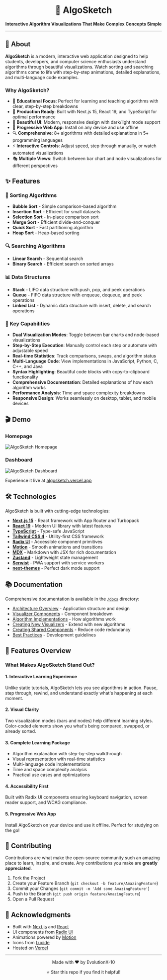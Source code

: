 <div align="center">
  <h1>🎨 AlgoSketch</h1>
  <p><strong>Interactive Algorithm Visualizations That Make Complex Concepts Simple</strong></p>
</div>

---

## 📖 About

**AlgoSketch** is a modern, interactive web application designed to help students, developers, and computer science enthusiasts understand algorithms through beautiful visualizations. Watch sorting and searching algorithms come to life with step-by-step animations, detailed explanations, and multi-language code examples.

### Why AlgoSketch?

- 🎯 **Educational Focus**: Perfect for learning and teaching algorithms with clear, step-by-step breakdowns
- 🚀 **Production Ready**: Built with Next.js 15, React 19, and TypeScript for optimal performance
- 🎨 **Beautiful UI**: Modern, responsive design with dark/light mode support
- 📱 **Progressive Web App**: Install on any device and use offline
- 🔍 **Comprehensive**: 8+ algorithms with detailed explanations in 5+ programming languages
- ⚡ **Interactive Controls**: Adjust speed, step through manually, or watch automated visualizations
- 🎭 **Multiple Views**: Switch between bar chart and node visualizations for different perspectives

## ✨ Features

### 🔄 Sorting Algorithms
- **Bubble Sort** - Simple comparison-based algorithm
- **Insertion Sort** - Efficient for small datasets
- **Selection Sort** - In-place comparison sort
- **Merge Sort** - Efficient divide-and-conquer
- **Quick Sort** - Fast partitioning algorithm
- **Heap Sort** - Heap-based sorting

### 🔍 Searching Algorithms
- **Linear Search** - Sequential search
- **Binary Search** - Efficient search on sorted arrays

### 📊 Data Structures
- **Stack** - LIFO data structure with push, pop, and peek operations
- **Queue** - FIFO data structure with enqueue, dequeue, and peek operations
- **Linked List** - Dynamic data structure with insert, delete, and search operations

### 🎯 Key Capabilities
- **Dual Visualization Modes**: Toggle between bar charts and node-based visualizations
- **Step-by-Step Execution**: Manually control each step or automate with adjustable speed
- **Real-time Statistics**: Track comparisons, swaps, and algorithm status
- **Multi-Language Code**: View implementations in JavaScript, Python, C, C++, and Java
- **Syntax Highlighting**: Beautiful code blocks with copy-to-clipboard functionality
- **Comprehensive Documentation**: Detailed explanations of how each algorithm works
- **Performance Analysis**: Time and space complexity breakdowns
- **Responsive Design**: Works seamlessly on desktop, tablet, and mobile devices

## 🎬 Demo

### Homepage
![AlgoSketch Homepage](https://i.ibb.co/TMLbn3Cf/image.png)

### Dashboard
![AlgoSketch Dashboard](https://i.ibb.co/4R5c4N6X/image.png)

Experience it live at [algosketch.vercel.app](https://algosketch.vercel.app)

## 🛠️ Technologies

AlgoSketch is built with cutting-edge technologies:

- **[Next.js 15](https://nextjs.org/)** - React framework with App Router and Turbopack
- **[React 19](https://react.dev/)** - Modern UI library with latest features
- **[TypeScript](https://www.typescriptlang.org/)** - Type-safe JavaScript
- **[Tailwind CSS 4](https://tailwindcss.com/)** - Utility-first CSS framework
- **[Radix UI](https://www.radix-ui.com/)** - Accessible component primitives
- **[Motion](https://motion.dev/)** - Smooth animations and transitions
- **[MDX](https://mdxjs.com/)** - Markdown with JSX for rich documentation
- **[Zustand](https://zustand-demo.pmnd.rs/)** - Lightweight state management
- **[Serwist](https://serwist.pages.dev/)** - PWA support with service workers
- **[next-themes](https://github.com/pacocoursey/next-themes)** - Perfect dark mode support

## 📚 Documentation

Comprehensive documentation is available in the [`/docs`](/docs) directory:

- [Architecture Overview](/docs/architecture-overview.md) - Application structure and design
- [Visualizer Components](/docs/visualizer-components.md) - Component breakdown
- [Algorithm Implementations](/docs/algorithm-implementations.md) - How algorithms work
- [Creating New Visualizers](/docs/creating-new-visualizers.md) - Extend with new algorithms
- [Creating Shared Components](/docs/creating-shared-components.md) - Reduce code redundancy
- [Best Practices](/docs/best-practices.md) - Development guidelines

## 🎨 Features Overview

### What Makes AlgoSketch Stand Out?

#### 1. **Interactive Learning Experience**
Unlike static tutorials, AlgoSketch lets you see algorithms in action. Pause, step through, rewind, and understand exactly what's happening at each moment.

#### 2. **Visual Clarity**
Two visualization modes (bars and nodes) help different learning styles. Color-coded elements show you what's being compared, swapped, or already sorted.

#### 3. **Complete Learning Package**
- Algorithm explanation with step-by-step walkthrough
- Visual representation with real-time statistics
- Multi-language code implementations
- Time and space complexity analysis
- Practical use cases and optimizations

#### 4. **Accessibility First**
Built with Radix UI components ensuring keyboard navigation, screen reader support, and WCAG compliance.

#### 5. **Progressive Web App**
Install AlgoSketch on your device and use it offline. Perfect for studying on the go!

## 🤝 Contributing

Contributions are what make the open-source community such an amazing place to learn, inspire, and create. Any contributions you make are **greatly appreciated**.

1. Fork the Project
2. Create your Feature Branch (`git checkout -b feature/AmazingFeature`)
3. Commit your Changes (`git commit -m 'Add some AmazingFeature'`)
4. Push to the Branch (`git push origin feature/AmazingFeature`)
5. Open a Pull Request

## 🙏 Acknowledgments

- Built with [Next.js](https://nextjs.org/) and [React](https://react.dev/)
- UI components from [Radix UI](https://www.radix-ui.com/)
- Animations powered by [Motion](https://motion.dev/)
- Icons from [Lucide](https://lucide.dev/)
- Hosted on [Vercel](https://vercel.com/)
---

<div align="center">
  <p>Made with ❤️ by EvolutionX-10</p>
  <p>⭐ Star this repo if you find it helpful!</p>
</div>
